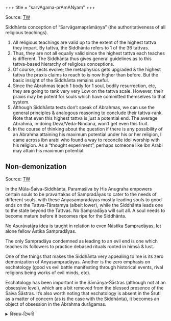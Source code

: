 +++
title = "sarvAgama-prAmANyam"
+++

Source: [TW](https://twitter.com/GhorAngirasa/status/1534942444386942976)

Siddhānta conception of “Sarvāgamaprāmāṇya” (the authoritativeness of all religious teachings).

1. All religious teachings are valid up to the extent of the highest tattva they impart. By tattva, the Siddhānta refers to 1 of the 36 tattvas.
2. Thus, they are not all equally valid since the highest tattva each teaches is different. The Siddhānta thus gives general guidelines as to this tattva-based hierarchy of religious conceptions.
3. Of course, sects evolve; the metaphysics gets upgraded & the highest tattva the praxis claims to reach to is now higher than before. But the basic insight of the Siddhānta remains useful.
4. Since the Abrahmas teach 1 body for 1 soul, bodily resurrection, etc, they are going to rank very very Low on the tattva scale. However, their praxis may be potent for souls which have committed themselves to that system.
5. Although Siddhānta texts don’t speak of Abrahmas, we can use the general principles & analogous reasoning to conclude their tattva-rank. Note that even this highest tattva is just a potential end. The average Abrahma, in doing Deva/Veda-Nindana, won’t get even this fruit.
6. In the course of thinking about the question if there is any possibility of an Abrahma attaining his maximum potential under his or her religion, I came across ibn arabi who found a way to reconcile idol worship with his religion. As a “thought experiment”, perhaps someone like Ibn Arabi may attain his maximum potential.

## Non-demonization

Source: [TW](https://x.com/GhorAngirasa/status/1947623011236122686)

In the Mūla-Śaiva-Siddhānta, Paramaśiva by His Anugraha empowers certain souls to be pravartakas of Sampradāyas to cater to the needs of different souls, with these Anyasampradāyas mostly leading souls to good ends on the Tattva-Tāratamya (albeit lower), while the Siddhānta leads one to the state beyond the Tattvas. No Sampradāya will suit all. A soul needs to become mature before it becomes ripe for the Siddhānta. 

No Asurāvatāra idea is taught in relation to even Nāstika Sampradāyas, let alone fellow Āstika Sampradāyas. 

The only Sampradāya condemned as leading to an evil end is one which teaches its followers to practice debased rituals rooted in himsā & lust.

One of the things that makes the Siddhānta very appealing to me is its zero demonization of Anyasampradāyas. Another is the zero emphasis on eschatology (good vs evil battle manifesting through historical events, rival religions being works of evil minds, etc).  

Eschatology has been important in the Sāmānya-Śāstras (although not at an obsessive level), which are a bit removed from the blessed presence of the Śaiva Śāstras. It’s also worth noting that eschatology is absent in the Śruti as a matter of concern (as is the case with the Siddhānta), it becomes an object of obsession in the Abrahma durāgamas.


<details><summary>विश्वास-टिप्पनी</summary>

Projecting weakness as a strength.
</details>
